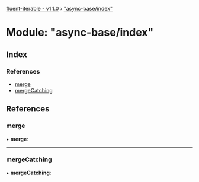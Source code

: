 [fluent-iterable - v1.1.0](../README.md) › ["async-base/index"](_async_base_index_.md)

# Module: "async-base/index"

## Index

### References

* [merge](_async_base_index_.md#merge)
* [mergeCatching](_async_base_index_.md#mergecatching)

## References

###  merge

• **merge**:

___

###  mergeCatching

• **mergeCatching**:
